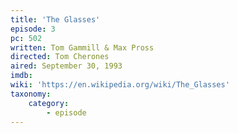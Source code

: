```yaml
---
title: 'The Glasses'
episode: 3
pc: 502   
written: Tom Gammill & Max Pross
directed: Tom Cherones
aired: September 30, 1993
imdb:
wiki: 'https://en.wikipedia.org/wiki/The_Glasses'
taxonomy:
    category:
        - episode
---
```

